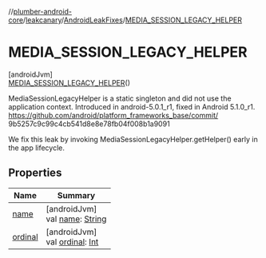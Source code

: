 //[plumber-android-core](../../../../index.md)/[leakcanary](../../index.md)/[AndroidLeakFixes](../index.md)/[MEDIA_SESSION_LEGACY_HELPER](index.md)

# MEDIA_SESSION_LEGACY_HELPER

[androidJvm]\
[MEDIA_SESSION_LEGACY_HELPER](index.md)()

MediaSessionLegacyHelper is a static singleton and did not use the application context. Introduced in android-5.0.1_r1, fixed in Android 5.1.0_r1. https://github.com/android/platform_frameworks_base/commit/ 9b5257c9c99c4cb541d8e8e78fb04f008b1a9091

We fix this leak by invoking MediaSessionLegacyHelper.getHelper() early in the app lifecycle.

## Properties

| Name | Summary |
|---|---|
| [name](index.md#-372974862%2FProperties%2F-1073788996) | [androidJvm]<br>val [name](index.md#-372974862%2FProperties%2F-1073788996): [String](https://kotlinlang.org/api/latest/jvm/stdlib/kotlin/-string/index.html) |
| [ordinal](index.md#-739389684%2FProperties%2F-1073788996) | [androidJvm]<br>val [ordinal](index.md#-739389684%2FProperties%2F-1073788996): [Int](https://kotlinlang.org/api/latest/jvm/stdlib/kotlin/-int/index.html) |
